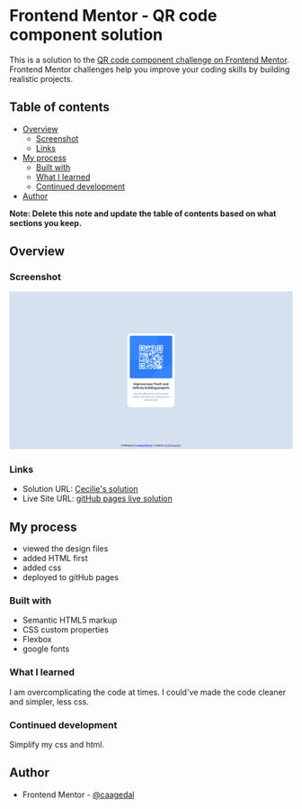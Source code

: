 # Frontend Mentor - QR code component solution

This is a solution to the [QR code component challenge on Frontend Mentor](https://www.frontendmentor.io/challenges/qr-code-component-iux_sIO_H). Frontend Mentor challenges help you improve your coding skills by building realistic projects. 

## Table of contents

- [Overview](#overview)
  - [Screenshot](#screenshot)
  - [Links](#links)
- [My process](#my-process)
  - [Built with](#built-with)
  - [What I learned](#what-i-learned)
  - [Continued development](#continued-development)
- [Author](#author)

**Note: Delete this note and update the table of contents based on what sections you keep.**

## Overview

### Screenshot

![](./qr-code-preview.png)

### Links

- Solution URL: [Cecilie's solution](https://github.com/caagedal/QR-component)
- Live Site URL: [ gitHub pages live solution](https://caagedal.github.io/QR-component/)

## My process

- viewed the design files
- added HTML first
- added css
- deployed to gitHub pages

### Built with

- Semantic HTML5 markup
- CSS custom properties
- Flexbox
- google fonts

### What I learned

I am overcomplicating the code at times. I could've made the code cleaner and simpler, less css.


### Continued development

Simplify my css and html. 


## Author

- Frontend Mentor - [@caagedal](https://www.frontendmentor.io/profile/caagedal)

